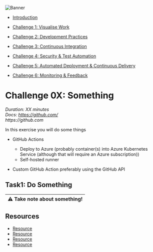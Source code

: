 ![Banner](../../Resources/Banner.png)

<!--- - Introduction--->
- [Introduction](../)
<!--- - Challenge 1: Visualise Work--->
- [Challenge 1: Visualise Work](content/01_visualise_work)
<!--- - Challenge 2: Development Practices--->
- [Challenge 2: Development Practices](content/02_development_practices)
<!--- - Challenge 3: Continuous Integration--->
- [Challenge 3: Continuous Integration](content/03_continuous_integration)
<!--- - Challenge 4: Security & Test Automation--->
- [Challenge 4: Security & Test Automation](content/04_security_and_test_automation)
<!--- - Challenge 5: Automated Deployment & Continuous Delivery--->
- [Challenge 5: Automated Deployment & Continuous Delivery](content/05_automated_deployment)
<!--- - Challenge 6: Monitoring & Feedback--->
- [Challenge 6: Monitoring & Feedback](content/06_monitoring_and_feedback)

# Challenge 0X: Something  
_Duration: XX minutes_  
_Docs: https://github.com/_  
_https://github.com_  

In this exercise you will do some things

- GitHub Actions
  - Deploy to Azure (probably container(s) into Azure Kubernetes Service (although that will require an Azure subscription))
  - Self-hosted runner

- Custom GitHub Action preferably using the GitHub API

## Task1: Do Something

| :warning: Take note about something! |
| --- |

## Resources

- [Resource](https://github.com)
- [Resource](https://github.com)
- [Resource](https://github.com)
- [Resource](https://github.com)
